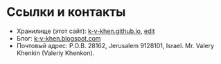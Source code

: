# Ссылки и контакты

 * Хранилище (этот сайт): [k-v-khen.github.io](https://k-v-khen.github.io), [edit](https://github.com/k-v-khen/k-v-khen.github.io)
 * Блог: [k-v-khen.blogspot.com](http://k-v-khen.blogspot.com/)
 * Почтовый адрес: P.O.B. 28162, Jerusalem 9128101, Israel. Mr. Valery Khenkin (Valeriy Khenkon).

